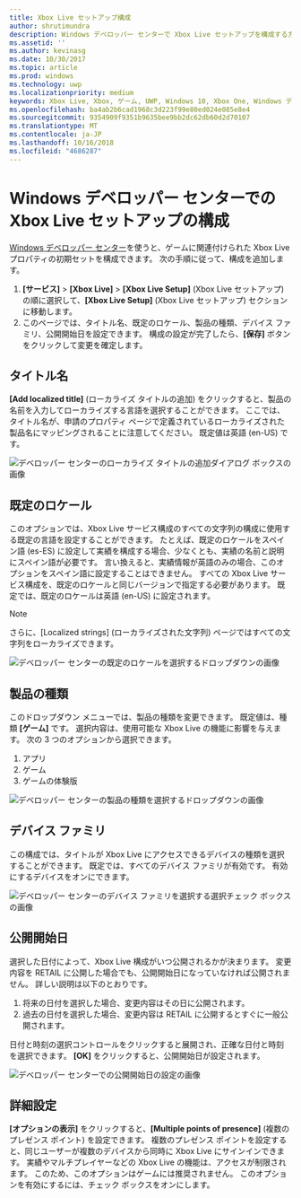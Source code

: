 ```yaml
---
title: Xbox Live セットアップ構成
author: shrutimundra
description: Windows デベロッパー センターで Xbox Live セットアップを構成する方法について説明します。
ms.assetid: ''
ms.author: kevinasg
ms.date: 10/30/2017
ms.topic: article
ms.prod: windows
ms.technology: uwp
ms.localizationpriority: medium
keywords: Xbox Live, Xbox, ゲーム, UWP, Windows 10, Xbox One, Windows デベロッパー センター, Xbox Live セットアップ
ms.openlocfilehash: ba4ab2b6cad1968c3d223f99e80ed024e085e8e4
ms.sourcegitcommit: 9354909f9351b9635bee9bb2dc62db60d2d70107
ms.translationtype: MT
ms.contentlocale: ja-JP
ms.lasthandoff: 10/16/2018
ms.locfileid: "4686287"
---
```

# <a name="configure-xbox-live-setup-on-windows-dev-center"></a>Windows デベロッパー センターでの Xbox Live セットアップの構成

[Windows デベロッパー センター](https://developer.microsoft.com/dashboard)を使うと、ゲームに関連付けられた Xbox Live プロパティの初期セットを構成できます。 次の手順に従って、構成を追加します。

1. **[サービス]** > **[Xbox Live]** > **[Xbox Live Setup]** (Xbox Live セットアップ) の順に選択して、**[Xbox Live Setup]** (Xbox Live セットアップ) セクションに移動します。
2. このページでは、タイトル名、既定のロケール、製品の種類、デバイス ファミリ、公開開始日を設定できます。 構成の設定が完了したら、**[保存]** ボタンをクリックして変更を確定します。

## <a name="title-names"></a>タイトル名
**[Add localized title]** (ローカライズ タイトルの追加) をクリックすると、製品の名前を入力してローカライズする言語を選択することができます。 ここでは、タイトル名が、申請のプロパティ ページで定義されているローカライズされた製品名にマッピングされることに注意してください。 既定値は英語 (en-US) です。

![デベロッパー センターのローカライズ タイトルの追加ダイアログ ボックスの画像](../../images/dev-center/xbox-live-setup/xbox-live-setup-1.png)

## <a name="default-locale"></a>既定のロケール
このオプションでは、Xbox Live サービス構成のすべての文字列の構成に使用する既定の言語を設定することができます。 たとえば、既定のロケールをスペイン語 (es-ES) に設定して実績を構成する場合、少なくとも、実績の名前と説明にスペイン語が必要です。 言い換えると、実績情報が英語のみの場合、このオプションをスペイン語に設定することはできません。 すべての Xbox Live サービス構成を、既定のロケールと同じバージョンで指定する必要があります。 既定では、既定のロケールは英語 (en-US) に設定されます。
> [!NOTE]
> さらに、[Localized strings] (ローカライズされた文字列) ページではすべての文字列をローカライズできます。  

![デベロッパー センターの既定のロケールを選択するドロップダウンの画像](../../images/dev-center/xbox-live-setup/xbox-live-setup-2.png)

## <a name="product-type"></a>製品の種類
このドロップダウン メニューでは、製品の種類を変更できます。 既定値は、種類 **[ゲーム]** です。 選択内容は、使用可能な Xbox Live の機能に影響を与えます。 次の 3 つのオプションから選択できます。
1. アプリ 
2. ゲーム 
3. ゲームの体験版 

![デベロッパー センターの製品の種類を選択するドロップダウンの画像](../../images/dev-center/xbox-live-setup/xbox-live-setup-3.png)

## <a name="device-families"></a>デバイス ファミリ
この構成では、タイトルが Xbox Live にアクセスできるデバイスの種類を選択することができます。 既定では、すべてのデバイス ファミリが有効です。 有効にするデバイスをオンにできます。

![デベロッパー センターのデバイス ファミリを選択する選択チェック ボックスの画像](../../images/dev-center/xbox-live-setup/xbox-live-setup-4.png)

## <a name="embargo-date"></a>公開開始日
選択した日付によって、Xbox Live 構成がいつ公開されるかが決まります。 変更内容を RETAIL に公開した場合でも、公開開始日になっていなければ公開されません。 詳しい説明は以下のとおりです。
1. 将来の日付を選択した場合、変更内容はその日に公開されます。
2. 過去の日付を選択した場合、変更内容は RETAIL に公開するとすぐに一般公開されます。

日付と時刻の選択コントロールをクリックすると展開され、正確な日付と時刻を選択できます。 **[OK]** をクリックすると、公開開始日が設定されます。

![デベロッパー センターでの公開開始日の設定の画像](../../images/dev-center/xbox-live-setup/xbox-live-setup-5.png)

## <a name="advanced-settings"></a>詳細設定

**[オプションの表示]** をクリックすると、**[Multiple points of presence]** (複数のプレゼンス ポイント) を設定できます。 複数のプレゼンス ポイントを設定すると、同じユーザーが複数のデバイスから同時に Xbox Live にサインインできます。 実績やマルチプレイヤーなどの Xbox Live の機能は、アクセスが制限されます。 このため、このオプションはゲームには推奨されません。 このオプションを有効にするには、チェック ボックスをオンにします。
